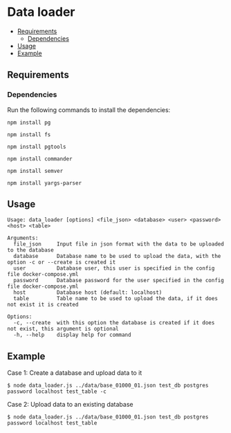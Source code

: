 # Data loader

<!-- TOC depthfrom:2 -->

- [Requirements](#requirements)
  - [Dependencies](#dependencies)
- [Usage](#usage)
- [Example](#example)

<!-- /TOC -->

## Requirements

### Dependencies

Run the following commands to install the dependencies:

```
npm install pg
```

```
npm install fs
```

```
npm install pgtools
```

```
npm install commander
```

```
npm install semver
```

```
npm install yargs-parser
```

## Usage

```
Usage: data_loader [options] <file_json> <database> <user> <password> <host> <table>

Arguments:
  file_json     Input file in json format with the data to be uploaded to the database
  database      Database name to be used to upload the data, with the option -c or --create is created it
  user          Database user, this user is specified in the config file docker-compose.yml
  password      Database password for the user specified in the config file docker-compose.yml
  host          Database host (default: localhost)
  table         Table name to be used to upload the data, if it does not exist it is created

Options:
  -c, --create  with this option the database is created if it does not exist, this argument is optional
  -h, --help    display help for command
```

## Example

Case 1: Create a database and upload data to it

```
$ node data_loader.js ../data/base_01000_01.json test_db postgres password localhost test_table -c
```

Case 2: Upload data to an existing database

```
$ node data_loader.js ../data/base_01000_01.json test_db postgres password localhost test_table
```
